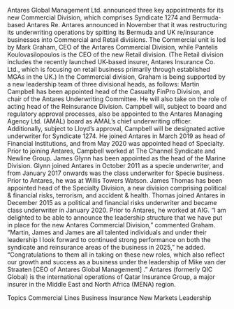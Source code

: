 Antares Global Management Ltd. announced three key appointments for its new Commercial Division, which comprises Syndicate 1274 and Bermuda-based Antares Re.
Antares announced in November that it was restructuring its underwriting operations by spitting its Bermuda and UK re/insurance businesses into Commercial and Retail divisions.
The Commercial unit is led by Mark Graham, CEO of the Antares Commercial Division, while Pantelis Koulovasilopoulos is the CEO of the new Retail division. (The Retail division includes the recently launched UK-based insurer, Antares Insurance Co. Ltd., which is focusing on retail business primarily through established MGAs in the UK.)
In the Commercial division, Graham is being supported by a new leadership team of three divisional heads, as follows:
Martin Campbell has been appointed head of the Casualty FinPro Division, and chair of the Antares Underwriting Committee. He will also take on the role of acting head of the Reinsurance Division. Campbell will, subject to board and regulatory approval processes, also be appointed to the Antares Managing Agency Ltd. (AMAL) board as AMAL’s chief underwriting officer.
Additionally, subject to Lloyd’s approval, Campbell will be designated active underwriter for Syndicate 1274. He joined Antares in March 2019 as head of Financial Institutions, and from May 2020 was appointed head of Specialty. Prior to joining Antares, Campbell worked at The Channel Syndicate and Newline Group.
James Glynn has been appointed as the head of the Marine Division. Glynn joined Antares in October 2011 as a specie underwriter, and from January 2017 onwards was the class underwriter for Specie business. Prior to Antares, he was at Willis Towers Watson.
James Thomas has been appointed head of the Specialty Division, a new division comprising political & financial risks, terrorism, and accident & health. Thomas joined Antares in December 2015 as a political and financial risks underwriter and became class underwriter in January 2020. Prior to Antares, he worked at AIG.
“I am delighted to be able to announce the leadership structure that we have put in place for the new Antares Commercial Division,” commented Graham.
“Martin, James and James are all talented individuals and under their leadership I look forward to continued strong performance on both the syndicate and reinsurance areas of the business in 2025,” he added. “Congratulations to them all in taking on these new roles, which also reflect our growth and success as a business under the leadership of Mike van der Straaten [CEO of Antares Global Management] .”
Antares (formerly QIC Global) is the international operations of Qatar Insurance Group, a major insurer in the Middle East and North Africa (MENA) region.

Topics
Commercial Lines
Business Insurance
New Markets
Leadership
